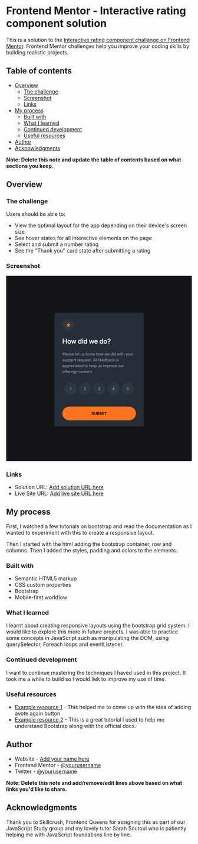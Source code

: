 # Frontend Mentor - Interactive rating component solution

This is a solution to the [Interactive rating component challenge on Frontend Mentor](https://www.frontendmentor.io/challenges/interactive-rating-component-koxpeBUmI). Frontend Mentor challenges help you improve your coding skills by building realistic projects. 

## Table of contents

- [Overview](#overview)
  - [The challenge](#the-challenge)
  - [Screenshot](#screenshot)
  - [Links](#links)
- [My process](#my-process)
  - [Built with](#built-with)
  - [What I learned](#what-i-learned)
  - [Continued development](#continued-development)
  - [Useful resources](#useful-resources)
- [Author](#author)
- [Acknowledgments](#acknowledgments)

**Note: Delete this note and update the table of contents based on what sections you keep.**

## Overview

### The challenge

Users should be able to:

- View the optimal layout for the app depending on their device's screen size
- See hover states for all interactive elements on the page
- Select and submit a number rating
- See the "Thank you" card state after submitting a rating

### Screenshot

![](./images/screenshot.png)

### Links

- Solution URL: [Add solution URL here](https://github.com/LaurenAMolloy/interactive-rating-component)
- Live Site URL: [Add live site URL here](https://laurenamolloy.github.io/interactive-rating-component/)

## My process
First, I watched a few tutorials on bootstrap and read the documentation as I wanted to experiment with this to create a responsive layout.

Then I started with the html adding the bootstrap container, row and columns. Then I added the styles, padding and colors to the elements.

### Built with

- Semantic HTML5 markup
- CSS custom properties
- Bootstrap
- Mobile-first workflow

### What I learned

I learnt about creating responsive layouts using the bootstrap grid system. I would like to explore this more in future projects. I was able to practice some concepts in JavaScript such as manipulating the DOM, using querySelector, Foreach loops and eventListener.


### Continued development

I want to continue mastering the techniques I haved used in this project. It took me a while to build so I would liek to improve my use of time.

### Useful resources

- [Example resource 1](https://www.youtube.com/watch?v=cQnUopEeZgw) - This helped me to come up with the idea of adding avote again button
- [Example resource 2](https://www.youtube.com/watch?v=Jyvffr3aCp0) - This is a great tutorial I used to help me understand Bootstrap along with the official docs.

## Author

- Website - [Add your name here](https://www.your-site.com)
- Frontend Mentor - [@yourusername](https://www.frontendmentor.io/profile/yourusername)
- Twitter - [@yourusername](https://www.twitter.com/yourusername)

**Note: Delete this note and add/remove/edit lines above based on what links you'd like to share.**

## Acknowledgments

Thank you to Skillcrush, Frontend Queens for assigning this as part of our JavaScript Study group and my lovely tutor Sarah Soutoul who is patiently helping me with JavaScript foundations line by line.
